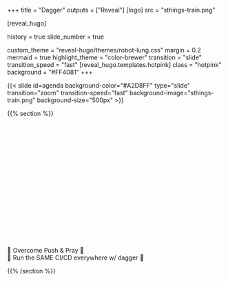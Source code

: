 +++
title = "Dagger"
outputs = ["Reveal"]
[logo]
src = "sthings-train.png"


[reveal_hugo]

history = true
slide_number = true

custom_theme = "reveal-hugo/themes/robot-lung.css"
margin = 0.2
mermaid = true
highlight_theme = "color-brewer"
transition = "slide"
transition_speed = "fast"
[reveal_hugo.templates.hotpink]
class = "hotpink"
background = "#FF4081"
+++

{{< slide id=agenda background-color="#A2D8FF" type="slide" transition="zoom" transition-speed="fast" background-image="sthings-train.png" background-size="500px" >}}

{{% section %}}

<br/>
<br/>
<br/>
<br/>
<br/>
<br/>
<br/>
<br/>
<br/>
<br/>
<br/>
<br/>
<br/>
<br/>
<br/>
<br/>

🚀 Overcome Push & Pray 🙏<br/>🔁 Run the SAME CI/CD everywhere w/ dagger 🔁

{{% /section %}}